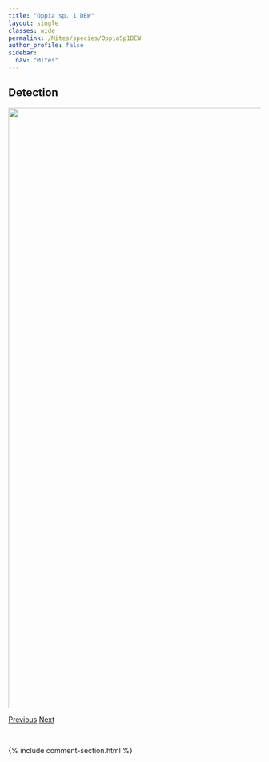 ```yaml
---
title: "Oppia sp. 1 DEW"
layout: single
classes: wide
permalink: /Mites/species/OppiaSp1DEW
author_profile: false
sidebar:
  nav: "Mites"
---
```


<h2>Detection</h2>

<a href="https://drive.google.com/uc?export=view&id=1WIL3BI8KE6mfoc40bqAlMJhxRa4jfykK">
<img src="https://drive.google.com/uc?export=view&id=1WIL3BI8KE6mfoc40bqAlMJhxRa4jfykK" height = "1200" width = "800">
</a>


<a href="/DevelopmentWebsite/Mites/species/NothrusSpBDEW" class="pagination--pager" title="Nothrus sp. B DEW">Previous</a> <a href="/DevelopmentWebsite/Mites/species/OppiaSp2LML" class="pagination--pager" title="Oppia sp. 2 LML">Next</a>

<p>&nbsp;</p>

{% include comment-section.html %}
